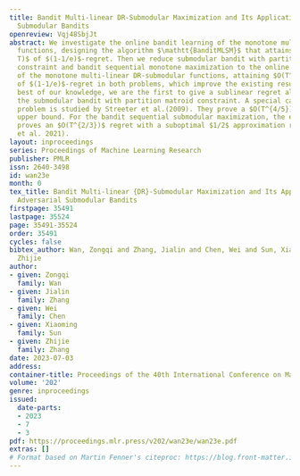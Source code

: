 ```yaml
---
title: Bandit Multi-linear DR-Submodular Maximization and Its Applications on Adversarial
  Submodular Bandits
openreview: Vqj48SbjJt
abstract: We investigate the online bandit learning of the monotone multi-linear DR-submodular
  functions, designing the algorithm $\mathtt{BanditMLSM}$ that attains $O(T^{2/3}\log
  T)$ of $(1-1/e)$-regret. Then we reduce submodular bandit with partition matroid
  constraint and bandit sequential monotone maximization to the online bandit learning
  of the monotone multi-linear DR-submodular functions, attaining $O(T^{2/3}\log T)$
  of $(1-1/e)$-regret in both problems, which improve the existing results. To the
  best of our knowledge, we are the first to give a sublinear regret algorithm for
  the submodular bandit with partition matroid constraint. A special case of this
  problem is studied by Streeter et al.(2009). They prove a $O(T^{4/5})$ $(1-1/e)$-regret
  upper bound. For the bandit sequential submodular maximization, the existing work
  proves an $O(T^{2/3})$ regret with a suboptimal $1/2$ approximation ratio (Niazadeh
  et al. 2021).
layout: inproceedings
series: Proceedings of Machine Learning Research
publisher: PMLR
issn: 2640-3498
id: wan23e
month: 0
tex_title: Bandit Multi-linear {DR}-Submodular Maximization and Its Applications on
  Adversarial Submodular Bandits
firstpage: 35491
lastpage: 35524
page: 35491-35524
order: 35491
cycles: false
bibtex_author: Wan, Zongqi and Zhang, Jialin and Chen, Wei and Sun, Xiaoming and Zhang,
  Zhijie
author:
- given: Zongqi
  family: Wan
- given: Jialin
  family: Zhang
- given: Wei
  family: Chen
- given: Xiaoming
  family: Sun
- given: Zhijie
  family: Zhang
date: 2023-07-03
address: 
container-title: Proceedings of the 40th International Conference on Machine Learning
volume: '202'
genre: inproceedings
issued:
  date-parts:
  - 2023
  - 7
  - 3
pdf: https://proceedings.mlr.press/v202/wan23e/wan23e.pdf
extras: []
# Format based on Martin Fenner's citeproc: https://blog.front-matter.io/posts/citeproc-yaml-for-bibliographies/
---
```

